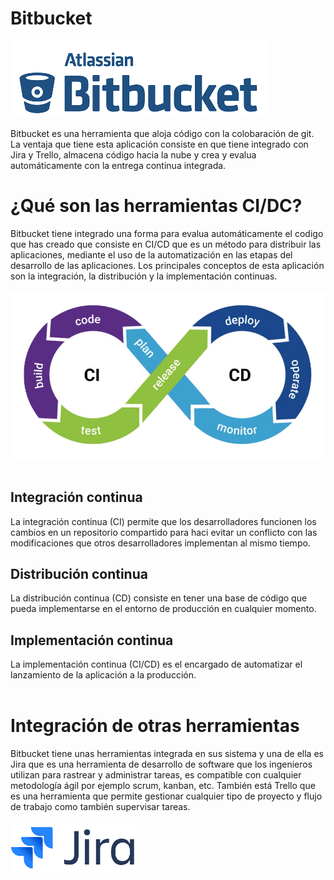 # Bitbucket

<img src="imagen3.png">

Bitbucket es una herramienta que aloja código con la colobaración de git.
La ventaja que tiene esta aplicación consiste en que tiene integrado con Jira y Trello, almacena código hacia la nube y crea y evalua automáticamente con la entrega continua integrada.

# ¿Qué son las herramientas CI/DC?

Bitbucket tiene integrado una forma para evalua automáticamente el codigo que has creado que consiste en CI/CD que es un método para distribuir las aplicaciones, mediante el uso de la automatización en las etapas del desarrollo de las aplicaciones. Los principales conceptos de esta aplicación son la integración, la distribución y la implementación continuas.
<br>
<br>
<img src="imagen.png">
<br>
<br>
## Integración continua

La integración continua (CI) permite que los desarrolladores funcionen los cambios en un repositorio compartido para haci evitar un conflicto con las modificaciones que otros desarrolladores implementan al mismo tiempo.

## Distribución continua

La distribución continua (CD) consiste en tener una base de código que pueda implementarse en el entorno de producción en cualquier momento.

## Implementación continua

La implementación continua (CI/CD) es el encargado de automatizar el lanzamiento de la aplicación a la producción.
<br>
<br>
# Integración de otras herramientas

Bitbucket tiene unas herramientas integrada en sus sistema y una de ella es Jira que es una herramienta de desarrollo de software que los ingenieros utilizan para rastrear y administrar tareas, es compatible con cualquier metodología ágil por ejemplo scrum, kanban, etc.
También está Trello que es una herramienta que permite gestionar cualquier tipo de proyecto y flujo de trabajo como también supervisar tareas.
<br>
<br>
<img src="imagen2.png" width="40%">
